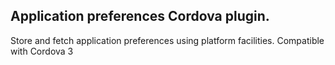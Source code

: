 Application preferences Cordova plugin.
-----------------------

Store and fetch application preferences using platform facilities.
Compatible with Cordova 3


